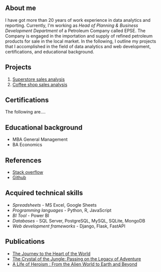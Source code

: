 ## About me
I have got more than 20 years of work experience in data analytics and reporting. Currently, I'm working as *Head of Planning & Business Development Department* of a Petroleum Company called EPSE. The Company is engaged in the importation and supply of refined petroleum products for sale in the local market. In the following, I outline my projects that I accomplished in the field of data analytics and web development, certifications, and educational background. 

## Projects 
1. [Superstore sales analysis](https://github.com/addiscodr/superstore-sales-analysis/blob/main/README.md)
2. [Coffee shop sales analysis](https://github.com/addiscodr/superstore-sales-analysis/blob/main/README.md)

## Certifications
The following are....

## Educational background
- MBA General Management
- BA Economics

## References
- [Stack overflow](https://stackoverflow.com/users/15255181/esayas-fisseha-gebresilasie)
- [Github](https://github.com/addiscodr)

## Acquired technical skills
- *Spreadsheets* - MS Excel, Google Sheets
- *Programming languages* - Python, R, JavaScript
- *BI Tool* - Power BI 
- *Databases* - SQL Server, PostgreSQL, MySQL, SQLite, MongoDB
- *Web development frameworks* - Django, Flask, FastAPI

## Publications
- [The Journey to the Heart of the World](https://www.amazon.com/Journey-Heart-World-Esayas-Gebresilasie-ebook/dp/B0C1NHPQR8/ref=sr_1_fkmr0_1?crid=DZW84T6JCPLP&dib=eyJ2IjoiMSJ9.c0YhucJBNFmfcw1LLPYgZlsn7ebge4K4ndFiT08hK-Q.i-YLdEswow935ZAo2wYJZ2HWhaR9KBLrw2w4XBpyn4s&dib_tag=se&keywords=esayas+f+gebresilase&qid=1724957706&sprefix=esayas+f+gebresilase%2Caps%2C278&sr=8-1-fkmr0)
- [The Crystal of the Jungle: Passing on the Legacy of Adventure](https://www.amazon.com/Crystal-Jungle-Passing-Legacy-Adventure-ebook/dp/B0C1SX5KHB/ref=sr_1_fkmr0_2?crid=DZW84T6JCPLP&dib=eyJ2IjoiMSJ9.c0YhucJBNFmfcw1LLPYgZlsn7ebge4K4ndFiT08hK-Q.i-YLdEswow935ZAo2wYJZ2HWhaR9KBLrw2w4XBpyn4s&dib_tag=se&keywords=esayas+f+gebresilase&qid=1724957928&sprefix=esayas+f+gebresilase%2Caps%2C278&sr=8-2-fkmr0)
- [A Life of Heroism : From the Alien World to Earth and Beyond](https://www.amazon.com/Life-Heroism-Alien-Beyond-others-ebook/dp/B0C3YYGPBJ/ref=sr_1_3?crid=1HEIA1K6GM4B0&dib=eyJ2IjoiMSJ9.c0YhucJBNFmfcw1LLPYgZmtcJ6AgqSNxh8_kdpScUH0At8BHwp8ZRqugAdHrllxZPRJK3R3ZUAfQdo60cSifotku5UDKbJUTpZ1sZFsC3PE.DbblgQK0k1-qKBN0O16DJX2WQWglpY6MRRsLykTaPvc&dib_tag=se&keywords=esayas+f+gebresilasie&qid=1724957997&sprefix=esayas+f+gebresilasie%2Caps%2C409&sr=8-3)
   

